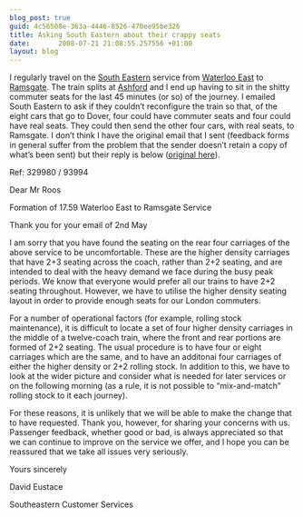 ```yaml
---
blog_post: true
guid: 4c56508e-363a-4446-8526-470ee95be326
title: Asking South Eastern about their crappy seats
date:       2008-07-21 21:08:55.257556 +01:00
layout: blog
---
```


I regularly travel on the [South
Eastern](http://southeasternrailway.co.uk/) service from [Waterloo
East](http://en.wikipedia.org/wiki/Waterloo_East_railway_station) to
[Ramsgate](http://en.wikipedia.org/wiki/Ramsgate). The train splits at
[Ashford](http://en.wikipedia.org/wiki/Ashford_International) and I end
up having to sit in the shitty commuter seats for the last 45 minutes
(or so) of the journey. I emailed South Eastern to ask if they couldn’t
reconfigure the train so that, of the eight cars that go to Dover, four
could have commuter seats and four could have real seats. They could
then send the other four cars, with real seats, to Ramsgate. I don’t
think I have the original email that I sent (feedback forms in general
suffer from the problem that the sender doesn’t retain a copy of what’s
been sent) but their reply is below ([original
here](http://flickr.com/photos/chrisjroos/2688362397/)).

<div class="letter">

Ref: 329980 / 93994

Dear Mr Roos

Formation of 17.59 Waterloo East to Ramsgate Service

Thank you for your email of 2nd May

I am sorry that you have found the seating on the rear four carriages of
the above service to be uncomfortable. These are the higher density
carriages that have 2+3 seating across the coach, rather than 2+2
seating, and are intended to deal with the heavy demand we face during
the busy peak periods. We know that everyone would prefer all our trains
to have 2+2 seating throughout. However, we have to utilise the higher
density seating layout in order to provide enough seats for our London
commuters.

For a number of operational factors (for example, rolling stock
maintenance), it is difficult to locate a set of four higher density
carriages in the middle of a twelve-coach train, where the front and
rear portions are formed of 2+2 seating. The usual procedure is to have
four or eight carriages which are the same, and to have an additonai
four carriages of either the higher density or 2+2 rolling stock. In
addition to this, we have to look at the wider picture and consider what
is needed for later services or on the following morning (as a rule, it
is not possible to “mix-and-match” rolling stock to it each journey).

For these reasons, it is unlikely that we will be able to make the
change that to have requested. Thank you, however, for sharing your
concerns with us. Passenger feedback, whether good or bad, is always
appreciated so that we can continue to improve on the service we offer,
and I hope you can be reassured that we take all issues very seriously.

Yours sincerely

David Eustace

Southeastern Customer Services

</div>
